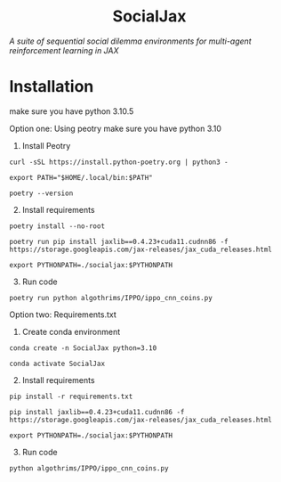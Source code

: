 <h1 align="center">SocialJax</h1>

*A suite of sequential social dilemma environments for multi-agent reinforcement learning in JAX*



# Installation

make sure you have python 3.10.5

Option one: Using peotry
make sure you have python 3.10
  1. Install Peotry
  ```
  curl -sSL https://install.python-poetry.org | python3 -
  ```
  ```
  export PATH="$HOME/.local/bin:$PATH"
  ```
  ```
  poetry --version
  ```
    
  2. Install requirements
  ```
  poetry install --no-root
  ```
  ```
  poetry run pip install jaxlib==0.4.23+cuda11.cudnn86 -f https://storage.googleapis.com/jax-releases/jax_cuda_releases.html
  ```
  ```
  export PYTHONPATH=./socialjax:$PYTHONPATH
  ```
  3. Run code
  ```
  poetry run python algothrims/IPPO/ippo_cnn_coins.py 
  ```

Option two: Requirements.txt
  1. Create conda environment
  ```
  conda create -n SocialJax python=3.10
  ```
  ```
  conda activate SocialJax
  ```

  2. Install requirements
  ```
  pip install -r requirements.txt
  ```
  ```
  pip install jaxlib==0.4.23+cuda11.cudnn86 -f https://storage.googleapis.com/jax-releases/jax_cuda_releases.html
  ```
  ```
  export PYTHONPATH=./socialjax:$PYTHONPATH
  ```

  3. Run code
  ```
  python algothrims/IPPO/ippo_cnn_coins.py 
  ```
